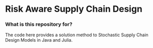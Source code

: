 # Risk Aware Supply Chain Design #

### What is this repository for? ###

The code here provides a solution method to Stochastic Supply Chain Design Models in Java and Julia.